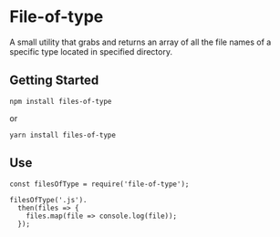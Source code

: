 # File-of-type

A small utility that grabs and returns an array of all the file names of a specific type located in specified directory.

## Getting Started

```
npm install files-of-type
```

or

```
yarn install files-of-type
```

## Use

```
const filesOfType = require('file-of-type');

filesOfType('.js').
  then(files => {
    files.map(file => console.log(file));
  });
```
